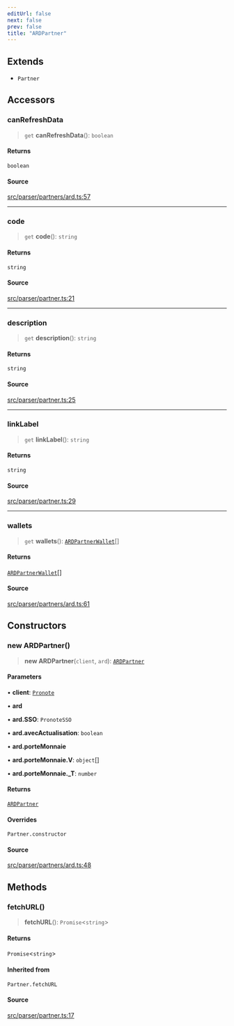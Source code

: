 ```yaml
---
editUrl: false
next: false
prev: false
title: "ARDPartner"
---
```


## Extends

- `Partner`

## Accessors

### canRefreshData

> `get` **canRefreshData**(): `boolean`

#### Returns

`boolean`

#### Source

[src/parser/partners/ard.ts:57](https://github.com/Gabriel29306/Pawnote/blob/a2552cd7208db339c299a04178513054cceb5849/src/parser/partners/ard.ts#L57)

***

### code

> `get` **code**(): `string`

#### Returns

`string`

#### Source

[src/parser/partner.ts:21](https://github.com/Gabriel29306/Pawnote/blob/a2552cd7208db339c299a04178513054cceb5849/src/parser/partner.ts#L21)

***

### description

> `get` **description**(): `string`

#### Returns

`string`

#### Source

[src/parser/partner.ts:25](https://github.com/Gabriel29306/Pawnote/blob/a2552cd7208db339c299a04178513054cceb5849/src/parser/partner.ts#L25)

***

### linkLabel

> `get` **linkLabel**(): `string`

#### Returns

`string`

#### Source

[src/parser/partner.ts:29](https://github.com/Gabriel29306/Pawnote/blob/a2552cd7208db339c299a04178513054cceb5849/src/parser/partner.ts#L29)

***

### wallets

> `get` **wallets**(): [`ARDPartnerWallet`](/api/classes/ardpartnerwallet/)[]

#### Returns

[`ARDPartnerWallet`](/api/classes/ardpartnerwallet/)[]

#### Source

[src/parser/partners/ard.ts:61](https://github.com/Gabriel29306/Pawnote/blob/a2552cd7208db339c299a04178513054cceb5849/src/parser/partners/ard.ts#L61)

## Constructors

### new ARDPartner()

> **new ARDPartner**(`client`, `ard`): [`ARDPartner`](/api/classes/ardpartner/)

#### Parameters

• **client**: [`Pronote`](/api/classes/pronote/)

• **ard**

• **ard.SSO**: `PronoteSSO`

• **ard.avecActualisation**: `boolean`

• **ard.porteMonnaie**

• **ard.porteMonnaie.V**: `object`[]

• **ard.porteMonnaie.\_T**: `number`

#### Returns

[`ARDPartner`](/api/classes/ardpartner/)

#### Overrides

`Partner.constructor`

#### Source

[src/parser/partners/ard.ts:48](https://github.com/Gabriel29306/Pawnote/blob/a2552cd7208db339c299a04178513054cceb5849/src/parser/partners/ard.ts#L48)

## Methods

### fetchURL()

> **fetchURL**(): `Promise`\<`string`\>

#### Returns

`Promise`\<`string`\>

#### Inherited from

`Partner.fetchURL`

#### Source

[src/parser/partner.ts:17](https://github.com/Gabriel29306/Pawnote/blob/a2552cd7208db339c299a04178513054cceb5849/src/parser/partner.ts#L17)

